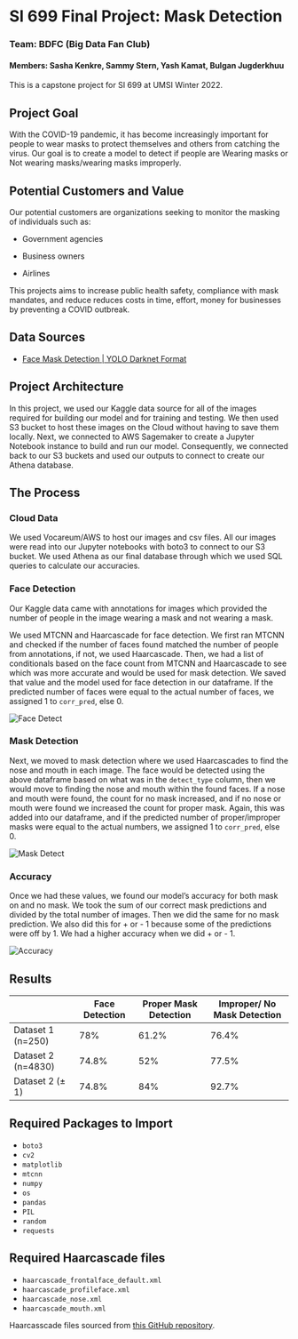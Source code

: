 # SI 699 Final Project: Mask Detection
### Team: BDFC (Big Data Fan Club)
#### Members: Sasha Kenkre, Sammy Stern, Yash Kamat, Bulgan Jugderkhuu

This is a capstone project for SI 699 at UMSI Winter 2022.

## Project Goal
With the COVID-19 pandemic, it has become increasingly important for people to wear masks to protect themselves and others from catching the virus. Our goal is to create a model to detect if people are Wearing masks or Not wearing masks/wearing masks improperly.

## Potential Customers and Value
Our potential customers are organizations seeking to monitor the masking of individuals such as:

- Government agencies

- Business owners

- Airlines

This projects aims to increase public health safety, compliance with mask mandates, and reduce reduces costs in time, effort, money for businesses by preventing a COVID outbreak.


## Data Sources
* [Face Mask Detection | YOLO Darknet Format](https://www.kaggle.com/datasets/parot99/face-mask-detection-yolo-darknet-format)

## Project Architecture
In this project, we used our Kaggle data source for all of the images required for building our model and for training and testing. We then used S3 bucket to host these images on the Cloud without having to save them locally. Next, we connected to AWS Sagemaker to create a Jupyter Notebook instance to build and run our model. Consequently, we connected back to our S3 buckets and used our outputs to connect to create our Athena database.

## The Process
### Cloud Data
We used Vocareum/AWS to host our images and csv files. All our images were read into our Jupyter notebooks with boto3 to connect to our S3 bucket. We used Athena as our final database through which we used SQL queries to calculate our accuracies.

### Face Detection
Our Kaggle data came with annotations for images which provided the number of people in the image wearing a mask and not wearing a mask.

We used MTCNN and Haarcascade for face detection. We first ran MTCNN and checked if the number of faces found matched the number of people from annotations, if not, we used Haarcascade. Then, we had a list of conditionals based on the face count from MTCNN and Haarcascade to see which was more accurate and would be used for mask detection. We saved that value and the model used for face detection in our dataframe. If the predicted number of faces were equal to the actual number of faces, we assigned 1 to `corr_pred`, else 0.

![Face Detect](https://github.com/bulgaan/SI699_FinalProject/blob/main/images/face_detect.png)

### Mask Detection
Next, we moved to mask detection where we used Haarcascades to find the nose and mouth in each image. The face would be detected using the above dataframe based on what was in the `detect_type` column, then we would move to finding the nose and mouth within the found faces. If a nose and mouth were found, the count for no mask increased, and if no nose or mouth were found we increased the count for proper mask. Again, this was added into our dataframe, and if the predicted number of proper/improper masks were equal to the actual numbers, we assigned 1 to `corr_pred`, else 0.

![Mask Detect](https://github.com/bulgaan/SI699_FinalProject/blob/main/images/mask_detect.png)

### Accuracy
Once we had these values, we found our model’s accuracy for both mask on and no mask. We took the sum of our correct mask predictions and divided by the total number of images. Then we did the same for no mask prediction. We also did this for + or - 1 because some of the predictions were off by 1. We had a higher accuracy when we did + or - 1.

![Accuracy](https://github.com/bulgaan/SI699_FinalProject/blob/main/images/accuracy.png?raw=true)


## Results
|             | Face Detection | Proper Mask Detection | Improper/ No Mask Detection    |
| ----------------| ----------------|------------------------|---------------------------|
| Dataset 1 (n=250)     | 78%    |61.2%   |76.4%   |
| Dataset 2 (n=4830)  | 74.8%       |52%    |77.5%    |
| Dataset 2 (± 1) | 74.8%|84%   | 92.7%  |

## Required Packages to Import

- `boto3`
- `cv2`
- `matplotlib`
- `mtcnn`
- `numpy`
- `os`
- `pandas`
- `PIL`
- `random`
- `requests`

## Required Haarcascade files
- `haarcascade_frontalface_default.xml`
- `haarcascade_profileface.xml`
- `haarcascade_nose.xml`
- `haarcascade_mouth.xml`

Haarcasscade files sourced from [this GitHub repository](https://github.com/Poojan66/facedetection).